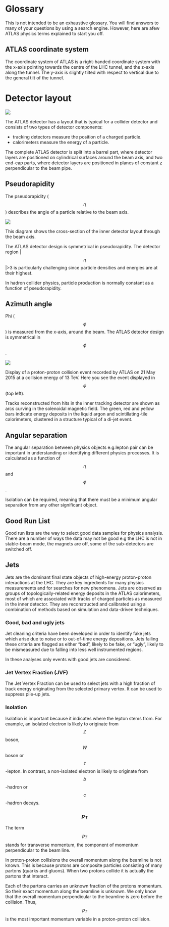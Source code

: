 # Glossary

This is not intended to be an exhaustive glossary.  You will find answers to many of your questions by using a search engine.  However, here are afew ATLAS physics terms explained to start you off.

## ATLAS coordinate system

The coordinate system of ATLAS is a right-handed coordinate system with the x-axis pointing towards the centre of the LHC tunnel, and the z-axis along the tunnel. The y-axis is slightly tilted with respect to vertical due to the general tilt of the tunnel. 


# Detector layout

![](Pictures/ATLASImage.jpg)

The ATLAS detector has a layout that is typical for a collider detector and consists of two types of detector components: 
* tracking detectors measure the position of a charged particle.
* calorimeters measure the energy of a particle. 

The complete ATLAS detector is split into a barrel part, where detector layers are positioned on cylindrical surfaces around the beam axis, and two end-cap parts, where detector layers are positioned in planes of constant z perpendicular to the beam pipe.

## Pseudorapidity 

The pseudorapidity ($$\eta$$) describes the angle of a particle relative to the beam axis.  


![](Pictures/figs_atlas_FigID26-mod-011107.png)

This diagram shows the cross-section of the inner detector layout through the beam axis.

The ATLAS detector design is symmetrical in pseudorapidity. 
The detector region |$$\eta$$|>3 is particularly challenging since particle densities and energies are at their highest.

In hadron collider physics, particle production is normally constant as a function of pseudorapidity.  


## Azimuth angle

Phi ($$\phi$$) is measured from the x-axis, around the beam.
The ATLAS detector design is symmetrical in $$\phi$$.

![](Pictures/JiveXML_265573_4417696_fromRAW-noCone.jpg)

Display of a proton-proton collision event recorded by ATLAS on 21 May 2015 at a collision energy of 13 TeV. Here you see the event displayed in $$\phi$$ (top left).

Tracks reconstructed from hits in the inner tracking detector are shown as arcs curving in the solenoidal magnetic field. The green, red and yellow bars indicate energy deposits in the liquid argon and scintillating-tile calorimeters, clustered in a structure typical of a di-jet event. 

## Angular separation

The angular separation between physics objects e.g.lepton pair can be important in understanding or identifying different physics processes.
It is calculated as a function of $$\eta$$ and $$\phi$$.


Isolation can be required, meaning that there must be a minimum angular separation from any other significant object.

## Good Run List
Good run lists are the way to select good data samples for physics analysis. 
There are a number of ways the data may not be good e.g the LHC is not in stable-beam mode, the magnets are off, some of the sub-detectors are switched off.

## Jets

Jets are the dominant final state objects of high-energy proton-proton interactions at the LHC. They are key ingredients for many physics measurements and for searches for new phenomena. Jets are observed as groups of topologically-related energy deposits in the ATLAS calorimeters, most of which are associated with tracks of charged particles as measured in the inner detector. They are reconstructed and calibrated using a combination of methods based on simulation and data-driven techniques.

### Good, bad and ugly jets
Jet cleaning criteria have been developed in order to identify fake jets which arise due to noise or to out-of-time energy depositions. Jets failing these criteria are flagged as either “bad”, likely to be fake, or “ugly”, likely to be mismeasured due to falling into less well instrumented regions.

In these analyses only events with good jets are considered.

### Jet Vertex Fraction (JVF)
The Jet Vertex Fraction can be used to select jets with a high fraction of track energy originating from the selected primary vertex.  It can be used to suppress pile-up jets. 

### Isolation

Isolation is important because it indicates where the lepton stems from. For example, an isolated electron is likely to originate from $$Z$$ boson, $$W$$ boson or $$τ$$-lepton.
In contrast, a non-isolated electron is likely to originate from $$b$$-hadron or $$c$$-hadron decays.

### $$p_T$$

The term $$p_T$$ stands for transverse momentum, the component of momentum perpendicular to the beam line.

In proton-proton collisions the overall momentum along the beamline is not known. This is because protons are composite particles consisting of many partons (quarks and gluons). When two protons collide it is actually the partons that interact.

Each of the partons carries an unknown fraction of the protons momentum. So their exact momentum along the beamline is unknown. We only know that the overall momentum perpendicular to the beamline is zero before the collision. Thus, $$p_T$$
is the most important momentum variable in a proton-proton collision.